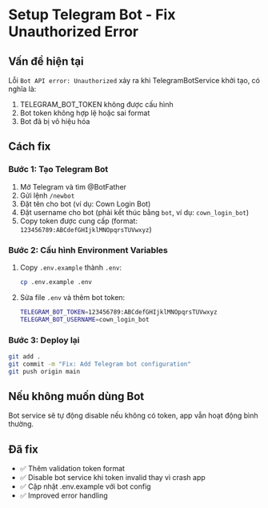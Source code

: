 # Setup Telegram Bot - Fix Unauthorized Error

## Vấn đề hiện tại
Lỗi `Bot API error: Unauthorized` xảy ra khi TelegramBotService khởi tạo, có nghĩa là:
1. TELEGRAM_BOT_TOKEN không được cấu hình
2. Bot token không hợp lệ hoặc sai format
3. Bot đã bị vô hiệu hóa

## Cách fix

### Bước 1: Tạo Telegram Bot
1. Mở Telegram và tìm @BotFather
2. Gửi lệnh `/newbot`
3. Đặt tên cho bot (ví dụ: Cown Login Bot)
4. Đặt username cho bot (phải kết thúc bằng `bot`, ví dụ: `cown_login_bot`)
5. Copy token được cung cấp (format: `123456789:ABCdefGHIjklMNOpqrsTUVwxyz`)

### Bước 2: Cấu hình Environment Variables
1. Copy `.env.example` thành `.env`:
   ```bash
   cp .env.example .env
   ```

2. Sửa file `.env` và thêm bot token:
   ```bash
   TELEGRAM_BOT_TOKEN=123456789:ABCdefGHIjklMNOpqrsTUVwxyz
   TELEGRAM_BOT_USERNAME=cown_login_bot
   ```

### Bước 3: Deploy lại
```bash
git add .
git commit -m "Fix: Add Telegram bot configuration"
git push origin main
```

## Nếu không muốn dùng Bot
Bot service sẽ tự động disable nếu không có token, app vẫn hoạt động bình thường.

## Đã fix
- ✅ Thêm validation token format
- ✅ Disable bot service khi token invalid thay vì crash app
- ✅ Cập nhật .env.example với bot config
- ✅ Improved error handling
